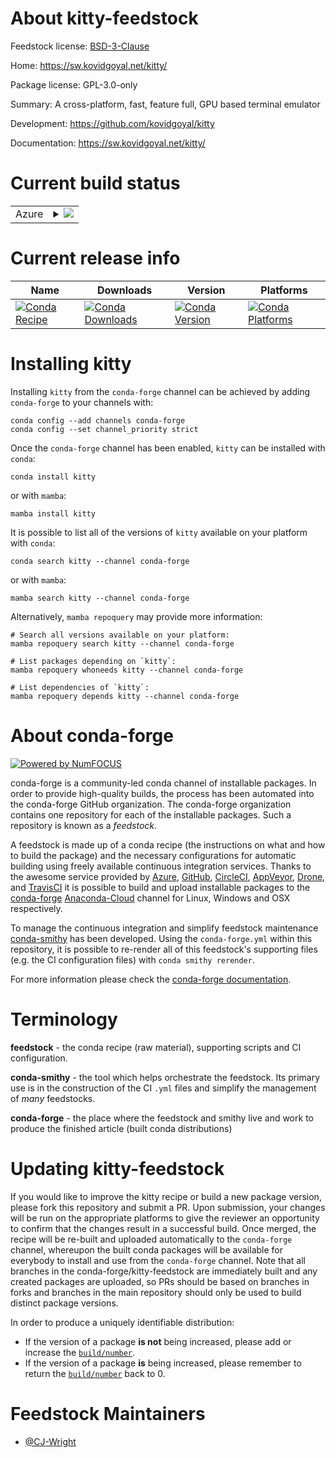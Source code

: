 About kitty-feedstock
=====================

Feedstock license: [BSD-3-Clause](https://github.com/conda-forge/kitty-feedstock/blob/main/LICENSE.txt)

Home: https://sw.kovidgoyal.net/kitty/

Package license: GPL-3.0-only

Summary: A cross-platform, fast, feature full, GPU based terminal emulator

Development: https://github.com/kovidgoyal/kitty

Documentation: https://sw.kovidgoyal.net/kitty/

Current build status
====================


<table>
    
  <tr>
    <td>Azure</td>
    <td>
      <details>
        <summary>
          <a href="https://dev.azure.com/conda-forge/feedstock-builds/_build/latest?definitionId=6934&branchName=main">
            <img src="https://dev.azure.com/conda-forge/feedstock-builds/_apis/build/status/kitty-feedstock?branchName=main">
          </a>
        </summary>
        <table>
          <thead><tr><th>Variant</th><th>Status</th></tr></thead>
          <tbody><tr>
              <td>linux_64_python3.10.____cpython</td>
              <td>
                <a href="https://dev.azure.com/conda-forge/feedstock-builds/_build/latest?definitionId=6934&branchName=main">
                  <img src="https://dev.azure.com/conda-forge/feedstock-builds/_apis/build/status/kitty-feedstock?branchName=main&jobName=linux&configuration=linux%20linux_64_python3.10.____cpython" alt="variant">
                </a>
              </td>
            </tr><tr>
              <td>linux_64_python3.11.____cpython</td>
              <td>
                <a href="https://dev.azure.com/conda-forge/feedstock-builds/_build/latest?definitionId=6934&branchName=main">
                  <img src="https://dev.azure.com/conda-forge/feedstock-builds/_apis/build/status/kitty-feedstock?branchName=main&jobName=linux&configuration=linux%20linux_64_python3.11.____cpython" alt="variant">
                </a>
              </td>
            </tr><tr>
              <td>linux_64_python3.12.____cpython</td>
              <td>
                <a href="https://dev.azure.com/conda-forge/feedstock-builds/_build/latest?definitionId=6934&branchName=main">
                  <img src="https://dev.azure.com/conda-forge/feedstock-builds/_apis/build/status/kitty-feedstock?branchName=main&jobName=linux&configuration=linux%20linux_64_python3.12.____cpython" alt="variant">
                </a>
              </td>
            </tr><tr>
              <td>linux_64_python3.8.____cpython</td>
              <td>
                <a href="https://dev.azure.com/conda-forge/feedstock-builds/_build/latest?definitionId=6934&branchName=main">
                  <img src="https://dev.azure.com/conda-forge/feedstock-builds/_apis/build/status/kitty-feedstock?branchName=main&jobName=linux&configuration=linux%20linux_64_python3.8.____cpython" alt="variant">
                </a>
              </td>
            </tr><tr>
              <td>linux_64_python3.9.____cpython</td>
              <td>
                <a href="https://dev.azure.com/conda-forge/feedstock-builds/_build/latest?definitionId=6934&branchName=main">
                  <img src="https://dev.azure.com/conda-forge/feedstock-builds/_apis/build/status/kitty-feedstock?branchName=main&jobName=linux&configuration=linux%20linux_64_python3.9.____cpython" alt="variant">
                </a>
              </td>
            </tr>
          </tbody>
        </table>
      </details>
    </td>
  </tr>
</table>

Current release info
====================

| Name | Downloads | Version | Platforms |
| --- | --- | --- | --- |
| [![Conda Recipe](https://img.shields.io/badge/recipe-kitty-green.svg)](https://anaconda.org/conda-forge/kitty) | [![Conda Downloads](https://img.shields.io/conda/dn/conda-forge/kitty.svg)](https://anaconda.org/conda-forge/kitty) | [![Conda Version](https://img.shields.io/conda/vn/conda-forge/kitty.svg)](https://anaconda.org/conda-forge/kitty) | [![Conda Platforms](https://img.shields.io/conda/pn/conda-forge/kitty.svg)](https://anaconda.org/conda-forge/kitty) |

Installing kitty
================

Installing `kitty` from the `conda-forge` channel can be achieved by adding `conda-forge` to your channels with:

```
conda config --add channels conda-forge
conda config --set channel_priority strict
```

Once the `conda-forge` channel has been enabled, `kitty` can be installed with `conda`:

```
conda install kitty
```

or with `mamba`:

```
mamba install kitty
```

It is possible to list all of the versions of `kitty` available on your platform with `conda`:

```
conda search kitty --channel conda-forge
```

or with `mamba`:

```
mamba search kitty --channel conda-forge
```

Alternatively, `mamba repoquery` may provide more information:

```
# Search all versions available on your platform:
mamba repoquery search kitty --channel conda-forge

# List packages depending on `kitty`:
mamba repoquery whoneeds kitty --channel conda-forge

# List dependencies of `kitty`:
mamba repoquery depends kitty --channel conda-forge
```


About conda-forge
=================

[![Powered by
NumFOCUS](https://img.shields.io/badge/powered%20by-NumFOCUS-orange.svg?style=flat&colorA=E1523D&colorB=007D8A)](https://numfocus.org)

conda-forge is a community-led conda channel of installable packages.
In order to provide high-quality builds, the process has been automated into the
conda-forge GitHub organization. The conda-forge organization contains one repository
for each of the installable packages. Such a repository is known as a *feedstock*.

A feedstock is made up of a conda recipe (the instructions on what and how to build
the package) and the necessary configurations for automatic building using freely
available continuous integration services. Thanks to the awesome service provided by
[Azure](https://azure.microsoft.com/en-us/services/devops/), [GitHub](https://github.com/),
[CircleCI](https://circleci.com/), [AppVeyor](https://www.appveyor.com/),
[Drone](https://cloud.drone.io/welcome), and [TravisCI](https://travis-ci.com/)
it is possible to build and upload installable packages to the
[conda-forge](https://anaconda.org/conda-forge) [Anaconda-Cloud](https://anaconda.org/)
channel for Linux, Windows and OSX respectively.

To manage the continuous integration and simplify feedstock maintenance
[conda-smithy](https://github.com/conda-forge/conda-smithy) has been developed.
Using the ``conda-forge.yml`` within this repository, it is possible to re-render all of
this feedstock's supporting files (e.g. the CI configuration files) with ``conda smithy rerender``.

For more information please check the [conda-forge documentation](https://conda-forge.org/docs/).

Terminology
===========

**feedstock** - the conda recipe (raw material), supporting scripts and CI configuration.

**conda-smithy** - the tool which helps orchestrate the feedstock.
                   Its primary use is in the construction of the CI ``.yml`` files
                   and simplify the management of *many* feedstocks.

**conda-forge** - the place where the feedstock and smithy live and work to
                  produce the finished article (built conda distributions)


Updating kitty-feedstock
========================

If you would like to improve the kitty recipe or build a new
package version, please fork this repository and submit a PR. Upon submission,
your changes will be run on the appropriate platforms to give the reviewer an
opportunity to confirm that the changes result in a successful build. Once
merged, the recipe will be re-built and uploaded automatically to the
`conda-forge` channel, whereupon the built conda packages will be available for
everybody to install and use from the `conda-forge` channel.
Note that all branches in the conda-forge/kitty-feedstock are
immediately built and any created packages are uploaded, so PRs should be based
on branches in forks and branches in the main repository should only be used to
build distinct package versions.

In order to produce a uniquely identifiable distribution:
 * If the version of a package **is not** being increased, please add or increase
   the [``build/number``](https://docs.conda.io/projects/conda-build/en/latest/resources/define-metadata.html#build-number-and-string).
 * If the version of a package **is** being increased, please remember to return
   the [``build/number``](https://docs.conda.io/projects/conda-build/en/latest/resources/define-metadata.html#build-number-and-string)
   back to 0.

Feedstock Maintainers
=====================

* [@CJ-Wright](https://github.com/CJ-Wright/)

